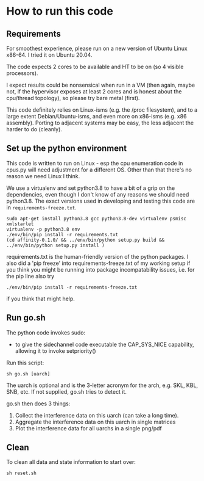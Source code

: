 # How to run this code

## Requirements

For smoothest experience, please run on a new version of
Ubuntu Linux x86-64. I tried it on Ubuntu 20.04.

The code expects 2 cores to be available and HT to be on (so 4
visible processors).

I expect results could be nonsensical when run in a VM (then again,
maybe not, if the hypervisor exposes at least 2 cores and is honest
about the cpu/thread topology), so please try bare metal (first).

This code definitely relies on Linux-isms (e.g. the /proc filesystem),
and to a large extent Debian/Ubuntu-isms, and even more on x86-isms (e.g.
x86 assembly). Porting to adjacent systems may be easy, the less adjacent
the harder to do (cleanly).

## Set up the python environment

This code is written to run on Linux - esp the cpu enumeration code in
cpus.py will need adjustment for a different OS. Other than that there's
no reason we need Linux I think.

We use a virtualenv and set python3.8 to have a bit of a grip on the
dependencies, even though I don't know of any reasons we should need
python3.8. The exact versions used in developing and testing this code
are in `requirements-freeze.txt`.

```
sudo apt-get install python3.8 gcc python3.8-dev virtualenv psmisc xmlstarlet
virtualenv -p python3.8 env
./env/bin/pip install -r requirements.txt
(cd affinity-0.1.0/ && ../env/bin/python setup.py build && ../env/bin/python setup.py install )
```

requirements.txt is the human-friendly version of the python packages. I also did
a 'pip freeze' into requirements-freeze.txt of my working setup if you think you might be running into
package incompatability issues, i.e. for the pip line also try
```
./env/bin/pip install -r requirements-freeze.txt
```
if you think that might help.

## Run go.sh

The python code invokes sudo:
  - to give the sidechannel code executable the CAP_SYS_NICE capability,
    allowing it to invoke setpriority()

Run this script:
```
sh go.sh [uarch]
```
The uarch is optional and is the 3-letter acronym for the arch, e.g. SKL, KBL,
SNB, etc. If not supplied, go.sh tries to detect it.

go.sh then does 3 things:
  1. Collect the interference data on this uarch (can take a long time).
  2. Aggregate the interference data on this uarch in single matrices
  3. Plot the interference data for all uarchs in a single png/pdf

## Clean

To clean all data and state information to start over:

```
sh reset.sh
```
